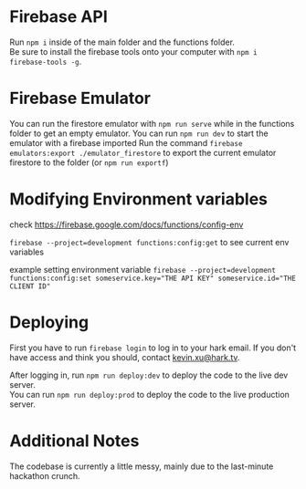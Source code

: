 # Firebase API
Run `npm i` inside of the main folder and the functions folder.  
Be sure to install the firebase tools onto your computer with `npm i firebase-tools -g`.  


# Firebase Emulator
You can run the firestore emulator with `npm run serve` while in the functions folder to get an empty emulator.
You can run `npm run dev` to start the emulator with a firebase imported
Run the command `firebase emulators:export ./emulator_firestore` to export the current emulator firestore to the folder (or `npm run exportf`)

# Modifying Environment variables
check https://firebase.google.com/docs/functions/config-env

`firebase --project=development functions:config:get` to see current env variables

example setting environment variable
`firebase --project=development functions:config:set someservice.key="THE API KEY" someservice.id="THE CLIENT ID"`


# Deploying
First you have to run `firebase login` to log in to your hark email. If you don't have access 
and think you should, contact kevin.xu@hark.tv.  

After logging in, run `npm run deploy:dev` to deploy the code to the live dev server.  
You can run `npm run deploy:prod` to deploy the code to the live production server.  

# Additional Notes
The codebase is currently a little messy, mainly due to the last-minute hackathon crunch.
